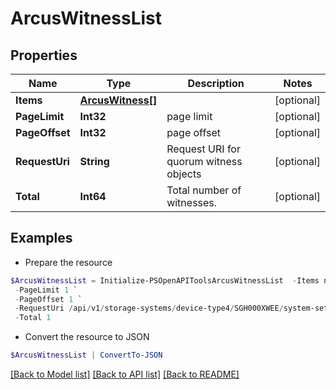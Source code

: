 # ArcusWitnessList
## Properties

Name | Type | Description | Notes
------------ | ------------- | ------------- | -------------
**Items** | [**ArcusWitness[]**](ArcusWitness.md) |  | [optional] 
**PageLimit** | **Int32** | page limit | [optional] 
**PageOffset** | **Int32** | page offset | [optional] 
**RequestUri** | **String** | Request URI for quorum witness objects | [optional] 
**Total** | **Int64** | Total number of witnesses. | [optional] 

## Examples

- Prepare the resource
```powershell
$ArcusWitnessList = Initialize-PSOpenAPIToolsArcusWitnessList  -Items null `
 -PageLimit 1 `
 -PageOffset 1 `
 -RequestUri /api/v1/storage-systems/device-type4/SGH000XWEE/system-settings/quorum-witness `
 -Total 1
```

- Convert the resource to JSON
```powershell
$ArcusWitnessList | ConvertTo-JSON
```

[[Back to Model list]](../README.md#documentation-for-models) [[Back to API list]](../README.md#documentation-for-api-endpoints) [[Back to README]](../README.md)

